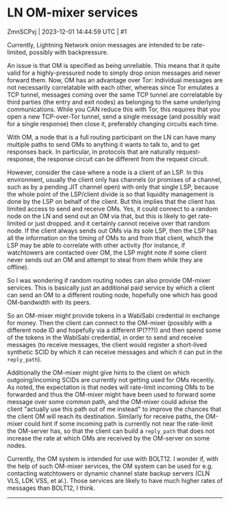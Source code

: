 # LN OM-mixer services

ZmnSCPxj | 2023-12-01 14:44:59 UTC | #1

Currently, Lightning Network onion messages are intended to be rate-limited, possibly with backpressure.

An issue is that OM is specified as being unreliable.  This means that it quite valid for a highly-pressured node to simply drop onion messages and never forward them. Now, OM has an advantage over Tor: individual messages are not necessarily correlatable with each other, whereas since Tor emulates a TCP tunnel, messages coming over the same TCP tunnel are correlatable by third parties (the entry and exit nodes) as belonging to the same underlying communications.  While you CAN reduce this with Tor, this requires that you open a new TCP-over-Tor tunnel, send a single message (and possibly wait for a single response) then close it, preferably changing circuits each time.

With OM, a node that is a full routing participant on the LN can have many multiple paths to send OMs to anything it wants to talk to, and to get responses back.  In particular, in protocols that are naturally request-response, the response circuit can be different from the request circuit.

However, consider the case where a node is a client of an LSP.  In this environment, usually the client only has channels (or promises of a channel, such as by a pending JIT channel open) with only that single LSP, because the whole point of the LSP/client divide is so that liquidity management is done by the LSP on behalf of the client.  But this implies that the client has limited access to send and receive OMs.  Yes, it could connect to a random node on the LN and send out an OM via that, but this is likely to get rate-limited or just dropped. and it certainly cannot receive over that random node.  If the client always sends out OMs via its sole LSP, then the LSP has all the information on the timing of OMs to and from that client, which the LSP may be able to correlate with other activity (for instance, if watchtowers are contacted over OM, the LSP might note if some client never sends out an OM and attempt to steal from them while they are offline).

So I was wondering if random routing nodes can also provide OM-mixer services.  This is basically just an additional paid service by which a client can send an OM to a different routing node, hopefully one which has good OM-bandwidth with its peers.

So an OM-mixer might provide tokens in a WabiSabi credential in exchange for money.  Then the client can connect to the OM-mixer (possibly with a different node ID and hopefully via a different IP(???)) and then spend some of the tokens in the WabiSabi credential, in order to send and receive messages (to receive messages, the client would register a short-lived synthetic SCID by which it can receive messages and which it can put in the `reply_path`).

Additionally the OM-mixer might give hints to the client on which outgoing/incoming SCIDs are currently not getting used for OMs recently. As noted, the expectation is that nodes will rate-limit incoming OMs to be forwarded and thus the OM-mixer might have been used to forward some message over some common path, and the OM-mixer could advise the client "actually use this path out of me instead" to improve the chances that the client OM will reach its destination.  Similarly for receive paths, the OM-mixer could hint if some incoming path is currently not near the rate-limit the OM-server has, so that the client can build a `reply_path` that does not increase the rate at which OMs are received by the OM-server on some nodes.

Currently, the OM system is intended for use with BOLT12.  I wonder if, with the help of such OM-mixer services, the OM system can be used for e.g. contacting watchtowers or dynamic channel state backup servers (CLN VLS, LDK VSS, et al.).  Those services are likely to have much higher rates of messages than BOLT12, I think.

-------------------------

